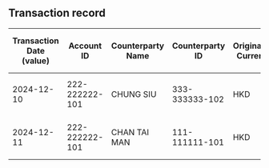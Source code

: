 ## Transaction record
| Transaction Date (value) | Account ID | Counterparty Name | Counterparty ID | Originating Currency | Originating Amount | Debit Credit Indicator | Beneficiary Bank Raw | Originator Bank Raw | Beneficiary Name | Originator Account Number | Transaction Type Source | Transaction Code Description | Sending Bank Account Number | Sending Bank Address | Converted Amount | Fraud payment |
| --- | --- | --- | --- | --- | --- | --- | --- | --- | --- | --- | --- | --- | --- | --- | --- | --- |
| 2024-12-10 | 222-222222-101 | CHUNG SIU | 333-333333-102 | HKD | 46000 | D | NaN | NaN | CHUNG SIU | 222-222222-101 | DUTF | ATM TRANSFER UNRELATED WITHDRAWAL | NaN | NaN | 46000 | 1 |
| 2024-12-11 | 222-222222-101 | CHAN TAI MAN | 111-111111-101 | HKD | 46000 | D | NaN | NaN | CHAN TAI MAN | 222-222222-101 | DUTF | ATM TRANSFER UNRELATED WITHDRAWAL | NaN | NaN | 46000 | 2 |